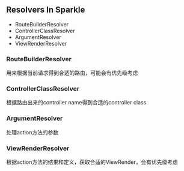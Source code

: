 



## Resolvers In Sparkle

* RouteBuilderResolver
* ControllerClassResolver
* ArgumentResolver
* ViewRenderResolver


### RouteBuilderResolver

用来根据当前请求得到合适的路由，可能会有优先级考虑


### ControllerClassResolver

根据路由出来的controller name得到合适的controller class

### ArgumentResolver

处理action方法的参数

### ViewRenderResolver

根据action方法的结果和定义，获取合适的ViewRender，会有优先级考虑
